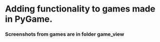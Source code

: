 # Adding functionality to games made in PyGame. 

### Screenshots from games are in folder game_view